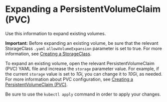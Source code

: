 # Expanding a PersistentVolumeClaim (PVC)

Use this information to expand existing volumes.

**Important:** Before expanding an existing volume, be sure that the relevant StorageClass `.yaml` `allowVolumeExpansion` parameter is set to true. For more information, see [Creating a StorageClass](csi_ug_config_create_storageclasses.md).

To expand an existing volume, open the relevant PersistentVolumeClaim (PVC) YAML file and increase the `storage` parameter value. For example, if the current `storage` value is set to _1Gi_, you can change it to _10Gi_, as needed. For more information about PVC configuration, see [Creating a PersistentVolumeClaim (PVC)](csi_ug_config_create_pvc.md).

Be sure to use the `kubectl apply` command in order to apply your changes.


